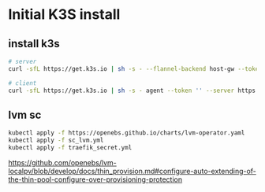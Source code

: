 # Initial K3S install

## install k3s

```bash
# server
curl -sfL https://get.k3s.io | sh -s - --flannel-backend host-gw --token '' --secrets-encryption --selinux --cluster-cidr=172.16.0.0/16,fc00:0::/56 --service-cidr=172.17.0.0/16,fc00:1::/112 --resolv-conf /etc/resolv-custom.conf --disable local-storage

# client
curl -sfL https://get.k3s.io | sh -s - agent --token '' --server https://192.168.5.2:6443 --selinux --resolv-conf /etc/resolv-custom.conf
```

## lvm sc

```bash
kubectl apply -f https://openebs.github.io/charts/lvm-operator.yaml
kubectl apply -f sc_lvm.yml
kubectl apply -f traefik_secret.yml
```

https://github.com/openebs/lvm-localpv/blob/develop/docs/thin_provision.md#configure-auto-extending-of-the-thin-pool-configure-over-provisioning-protection
